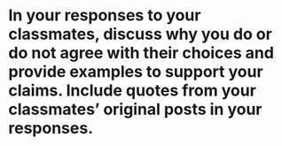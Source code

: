 # In your responses to your classmates, discuss why you do or do not agree with their choices and provide examples to support your claims. Include quotes from your classmates’ original posts in your responses.

